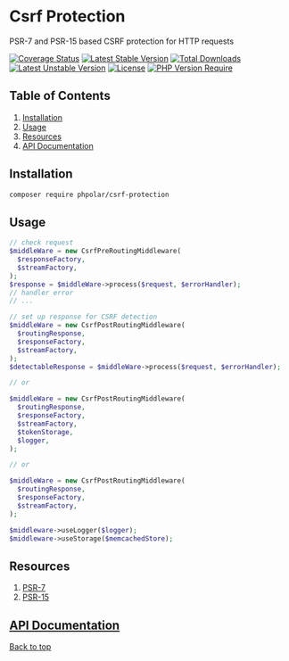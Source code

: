 # Csrf Protection

PSR-7 and PSR-15 based CSRF protection for HTTP requests

[![Coverage Status](https://coveralls.io/repos/github/phpolar/csrf-protection/badge.svg?branch=main)](https://coveralls.io/github/phpolar/csrf-protection?branch=main) [![Latest Stable Version](http://poser.pugx.org/phpolar/csrf-protection/v)](https://packagist.org/packages/phpolar/csrf-protection) [![Total Downloads](http://poser.pugx.org/phpolar/csrf-protection/downloads)](https://packagist.org/packages/phpolar/csrf-protection) [![Latest Unstable Version](http://poser.pugx.org/phpolar/csrf-protection/v/unstable)](https://packagist.org/packages/phpolar/csrf-protection) [![License](http://poser.pugx.org/phpolar/csrf-protection/license)](https://packagist.org/packages/phpolar/csrf-protection) [![PHP Version Require](http://poser.pugx.org/phpolar/csrf-protection/require/php)](https://packagist.org/packages/phpolar/csrf-protection)

## Table of Contents

1. [Installation](#installation)
1. [Usage](#usage)
1. [Resources](#resources)
1. [API Documentation](#api-documentation)

## Installation

```bash
composer require phpolar/csrf-protection
```

## Usage

```php
// check request
$middleWare = new CsrfPreRoutingMiddleware(
  $responseFactory,
  $streamFactory,
);
$response = $middleWare->process($request, $errorHandler);
// handler error
// ...

// set up response for CSRF detection
$middleWare = new CsrfPostRoutingMiddleware(
  $routingResponse,
  $responseFactory,
  $streamFactory,
);
$detectableResponse = $middleWare->process($request, $errorHandler);

// or

$middleWare = new CsrfPostRoutingMiddleware(
  $routingResponse,
  $responseFactory,
  $streamFactory,
  $tokenStorage,
  $logger,
);

// or

$middleWare = new CsrfPostRoutingMiddleware(
  $routingResponse,
  $responseFactory,
  $streamFactory,
);

$middleware->useLogger($logger);
$middleware->useStorage($memcachedStore);
```

## Resources

1. [PSR-7](https://www.php-fig.org/psr/psr-7/)
1. [PSR-15](https://www.php-fig.org/psr/psr-15/)

## [API Documentation](https://phpolar.github.io/csrf-protection-api/)

[Back to top](#csrf-protection)
